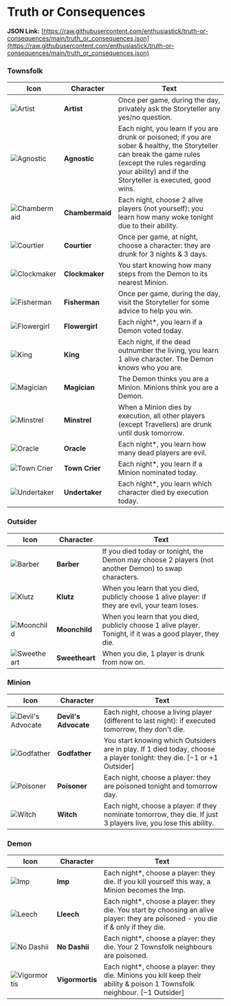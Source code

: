 # Truth or Consequences

**JSON Link:** [https://raw.githubusercontent.com/enthusiastick/truth-or-consequences/main/truth_or_consequences.json](https://raw.githubusercontent.com/enthusiastick/truth-or-consequences/main/truth_or_consequences.json)

### Townsfolk

Icon | Character | Text
--- | --- | ---
![Artist](https://wiki.bloodontheclocktower.com/images/e/e2/Artist_Icon.png) | **Artist** | Once per game, during the day, privately ask the Storyteller any yes/no question.
![Agnostic](https://wiki.bloodontheclocktower.com/images/9/99/Atheist_icon.png) | **Agnostic** | Each night, you learn if you are drunk or poisoned; if you are sober & healthy, the Storyteller can break the game rules (except the rules regarding your ability) and if the Storyteller is executed, good wins.
![Chambermaid](https://wiki.bloodontheclocktower.com/images/0/00/Chambermaid_Icon.png) | **Chambermaid** | Each night, choose 2 alive players (not yourself): you learn how many woke tonight due to their ability.
![Courtier](https://wiki.bloodontheclocktower.com/images/e/e7/Courtier_Icon.png) | **Courtier** | Once per game, at night, choose a character: they are drunk for 3 nights & 3 days.
![Clockmaker](https://wiki.bloodontheclocktower.com/images/2/2f/Clockmaker_Icon.png) | **Clockmaker** | You start knowing how many steps from the Demon to its nearest Minion.
![Fisherman](https://wiki.bloodontheclocktower.com/images/f/fa/Fisherman_icon.png) | **Fisherman** | Once per game, during the day, visit the Storyteller for some advice to help you win.
![Flowergirl](https://wiki.bloodontheclocktower.com/images/5/56/Flowergirl_Icon.png) | **Flowergirl** | Each night\*, you learn if a Demon voted today.
![King](https://wiki.bloodontheclocktower.com/images/8/88/King_icon.png) | **King** | Each night, if the dead outnumber the living, you learn 1 alive character. The Demon knows who you are.
![Magician](https://wiki.bloodontheclocktower.com/images/8/8f/Magician_icon.png) | **Magician** | The Demon thinks you are a Minion. Minions think you are a Demon.
![Minstrel](https://wiki.bloodontheclocktower.com/images/a/a8/Minstrel_Icon.png) | **Minstrel** | When a Minion dies by execution, all other players (except Travellers) are drunk until dusk tomorrow.
![Oracle](https://wiki.bloodontheclocktower.com/images/9/9a/Oracle_Icon.png) | **Oracle** | Each night\*, you learn how many dead players are evil.
![Town Crier](https://wiki.bloodontheclocktower.com/images/f/f8/Town_Crier_Icon.png) | **Town Crier** | Each night\*, you learn if a Minion nominated today.
![Undertaker](https://wiki.bloodontheclocktower.com/images/9/90/Undertaker_Icon.png) | **Undertaker** | Each night\*, you learn which character died by execution today.

### Outsider

Icon | Character | Text
--- | --- | ---
![Barber](https://wiki.bloodontheclocktower.com/images/2/2e/Barber_Icon.png) | **Barber** | If you died today or tonight, the Demon may choose 2 players (not another Demon) to swap characters.
![Klutz](https://wiki.bloodontheclocktower.com/images/9/9b/Klutz_Icon.png) | **Klutz** | When you learn that you died, publicly choose 1 alive player: if they are evil, your team loses.
![Moonchild](https://wiki.bloodontheclocktower.com/images/4/4d/Moonchild_Icon.png) | **Moonchild** | When you learn that you died, publicly choose 1 alive player. Tonight, if it was a good player, they die.
![Sweetheart](https://wiki.bloodontheclocktower.com/images/a/ab/Sweetheart_Icon.png) | **Sweetheart** | When you die, 1 player is drunk from now on.

### Minion

Icon | Character | Text
--- | --- | ---
![Devil's Advocate](https://wiki.bloodontheclocktower.com/images/d/da/Devils_Advocate_Icon.png) | **Devil's Advocate** | Each night, choose a living player (different to last night): if executed tomorrow, they don't die.
![Godfather](https://wiki.bloodontheclocktower.com/images/4/40/Godfather_Icon.png) | **Godfather** | You start knowing which Outsiders are in play. If 1 died today, choose a player tonight: they die. [−1 or +1 Outsider]
![Poisoner](https://wiki.bloodontheclocktower.com/images/b/ba/Poisoner_Icon.png) | **Poisoner** | Each night, choose a player: they are poisoned tonight and tomorrow day.
![Witch](https://wiki.bloodontheclocktower.com/images/6/6e/Witch_Icon.png) | **Witch** | Each night, choose a player: if they nominate tomorrow, they die. If just 3 players live, you lose this ability.

### Demon

Icon | Character | Text
--- | --- | ---
![Imp](https://wiki.bloodontheclocktower.com/images/a/a7/Imp_Icon.png) | **Imp** | Each night\*, choose a player: they die. If you kill yourself this way, a Minion becomes the Imp.
![Leech](https://wiki.bloodontheclocktower.com/images/3/31/Lleech_icon.png)| **Lleech** | Each night\*, choose a player: they die. You start by choosing an alive player: they are poisoned - you die if & only if they die.
![No Dashii](https://wiki.bloodontheclocktower.com/images/f/f7/No_Dashii_Icon.png)| **No Dashii** | Each night\*, choose a player: they die. Your 2 Townsfolk neighbours are poisoned.
![Vigormortis](https://wiki.bloodontheclocktower.com/images/2/2d/Vigormortis_Icon.png)| **Vigormortis** | Each night\*, choose a player: they die. Minions you kill keep their ability & poison 1 Townsfolk neighbour. [−1 Outsider]
